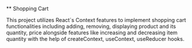 ** Shopping Cart

This project utilizes React`s Context features to implement shopping cart functionalities including adding, removing, displaying product and its quantity, price alongside features like increasing and decreasing item quantity with the help of createContext, useContext, useReducer hooks. 

